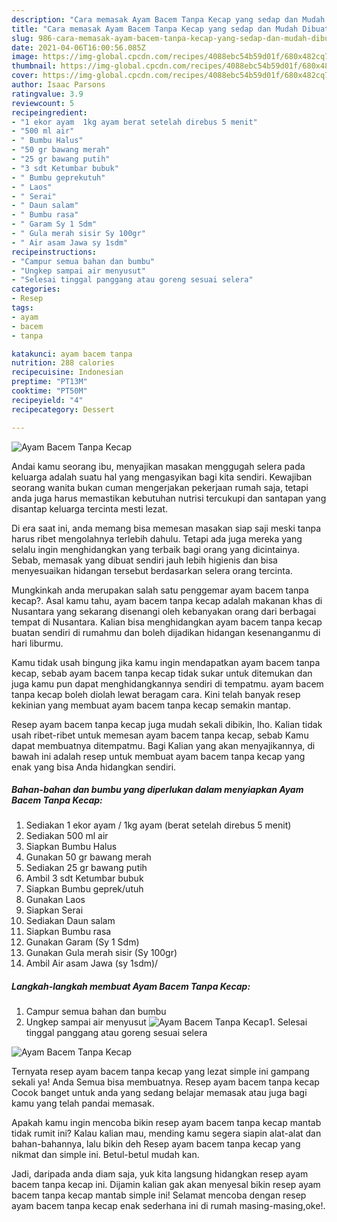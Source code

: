 ```yaml
---
description: "Cara memasak Ayam Bacem Tanpa Kecap yang sedap dan Mudah Dibuat"
title: "Cara memasak Ayam Bacem Tanpa Kecap yang sedap dan Mudah Dibuat"
slug: 986-cara-memasak-ayam-bacem-tanpa-kecap-yang-sedap-dan-mudah-dibuat
date: 2021-04-06T16:00:56.085Z
image: https://img-global.cpcdn.com/recipes/4088ebc54b59d01f/680x482cq70/ayam-bacem-tanpa-kecap-foto-resep-utama.jpg
thumbnail: https://img-global.cpcdn.com/recipes/4088ebc54b59d01f/680x482cq70/ayam-bacem-tanpa-kecap-foto-resep-utama.jpg
cover: https://img-global.cpcdn.com/recipes/4088ebc54b59d01f/680x482cq70/ayam-bacem-tanpa-kecap-foto-resep-utama.jpg
author: Isaac Parsons
ratingvalue: 3.9
reviewcount: 5
recipeingredient:
- "1 ekor ayam  1kg ayam berat setelah direbus 5 menit"
- "500 ml air"
- " Bumbu Halus"
- "50 gr bawang merah"
- "25 gr bawang putih"
- "3 sdt Ketumbar bubuk"
- " Bumbu geprekutuh"
- " Laos"
- " Serai"
- " Daun salam"
- " Bumbu rasa"
- " Garam Sy 1 Sdm"
- " Gula merah sisir Sy 100gr"
- " Air asam Jawa sy 1sdm"
recipeinstructions:
- "Campur semua bahan dan bumbu"
- "Ungkep sampai air menyusut"
- "Selesai tinggal panggang atau goreng sesuai selera"
categories:
- Resep
tags:
- ayam
- bacem
- tanpa

katakunci: ayam bacem tanpa 
nutrition: 288 calories
recipecuisine: Indonesian
preptime: "PT13M"
cooktime: "PT50M"
recipeyield: "4"
recipecategory: Dessert

---
```



![Ayam Bacem Tanpa Kecap](https://img-global.cpcdn.com/recipes/4088ebc54b59d01f/680x482cq70/ayam-bacem-tanpa-kecap-foto-resep-utama.jpg)

Andai kamu seorang ibu, menyajikan masakan menggugah selera pada keluarga adalah suatu hal yang mengasyikan bagi kita sendiri. Kewajiban seorang  wanita bukan cuman mengerjakan pekerjaan rumah saja, tetapi anda juga harus memastikan kebutuhan nutrisi tercukupi dan santapan yang disantap keluarga tercinta mesti lezat.

Di era  saat ini, anda memang bisa memesan masakan siap saji meski tanpa harus ribet mengolahnya terlebih dahulu. Tetapi ada juga mereka yang selalu ingin menghidangkan yang terbaik bagi orang yang dicintainya. Sebab, memasak yang dibuat sendiri jauh lebih higienis dan bisa menyesuaikan hidangan tersebut berdasarkan selera orang tercinta. 



Mungkinkah anda merupakan salah satu penggemar ayam bacem tanpa kecap?. Asal kamu tahu, ayam bacem tanpa kecap adalah makanan khas di Nusantara yang sekarang disenangi oleh kebanyakan orang dari berbagai tempat di Nusantara. Kalian bisa menghidangkan ayam bacem tanpa kecap buatan sendiri di rumahmu dan boleh dijadikan hidangan kesenanganmu di hari liburmu.

Kamu tidak usah bingung jika kamu ingin mendapatkan ayam bacem tanpa kecap, sebab ayam bacem tanpa kecap tidak sukar untuk ditemukan dan juga kamu pun dapat menghidangkannya sendiri di tempatmu. ayam bacem tanpa kecap boleh diolah lewat beragam cara. Kini telah banyak resep kekinian yang membuat ayam bacem tanpa kecap semakin mantap.

Resep ayam bacem tanpa kecap juga mudah sekali dibikin, lho. Kalian tidak usah ribet-ribet untuk memesan ayam bacem tanpa kecap, sebab Kamu dapat membuatnya ditempatmu. Bagi Kalian yang akan menyajikannya, di bawah ini adalah resep untuk membuat ayam bacem tanpa kecap yang enak yang bisa Anda hidangkan sendiri.

<!--inarticleads1-->

##### Bahan-bahan dan bumbu yang diperlukan dalam menyiapkan Ayam Bacem Tanpa Kecap:

1. Sediakan 1 ekor ayam / 1kg ayam (berat setelah direbus 5 menit)
1. Sediakan 500 ml air
1. Siapkan  Bumbu Halus
1. Gunakan 50 gr bawang merah
1. Sediakan 25 gr bawang putih
1. Ambil 3 sdt Ketumbar bubuk
1. Siapkan  Bumbu geprek/utuh
1. Gunakan  Laos
1. Siapkan  Serai
1. Sediakan  Daun salam
1. Siapkan  Bumbu rasa
1. Gunakan  Garam (Sy 1 Sdm)
1. Gunakan  Gula merah sisir (Sy 100gr)
1. Ambil  Air asam Jawa (sy 1sdm)/




<!--inarticleads2-->

##### Langkah-langkah membuat Ayam Bacem Tanpa Kecap:

1. Campur semua bahan dan bumbu
1. Ungkep sampai air menyusut
<img src="//assets-global.cpcdn.com/assets/icons/button_play-2c75c40dde080a61004c1f40b05d8f140eaff45d7e9e6481dc71c63d2e7c4909.png" alt="Ayam Bacem Tanpa Kecap">1. Selesai tinggal panggang atau goreng sesuai selera
<img src="//assets-global.cpcdn.com/assets/icons/button_play-2c75c40dde080a61004c1f40b05d8f140eaff45d7e9e6481dc71c63d2e7c4909.png" alt="Ayam Bacem Tanpa Kecap">



Ternyata resep ayam bacem tanpa kecap yang lezat simple ini gampang sekali ya! Anda Semua bisa membuatnya. Resep ayam bacem tanpa kecap Cocok banget untuk anda yang sedang belajar memasak atau juga bagi kamu yang telah pandai memasak.

Apakah kamu ingin mencoba bikin resep ayam bacem tanpa kecap mantab tidak rumit ini? Kalau kalian mau, mending kamu segera siapin alat-alat dan bahan-bahannya, lalu bikin deh Resep ayam bacem tanpa kecap yang nikmat dan simple ini. Betul-betul mudah kan. 

Jadi, daripada anda diam saja, yuk kita langsung hidangkan resep ayam bacem tanpa kecap ini. Dijamin kalian gak akan menyesal bikin resep ayam bacem tanpa kecap mantab simple ini! Selamat mencoba dengan resep ayam bacem tanpa kecap enak sederhana ini di rumah masing-masing,oke!.

